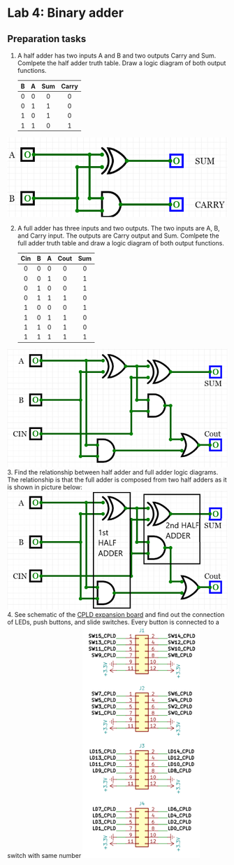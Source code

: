 # Lab 4: Binary adder

## Preparation tasks 

1. A half adder has two inputs A and B and two outputs Carry and Sum. Comlpete the half adder truth table. Draw a logic diagram of both output functions.

    | **B** | **A** | **Sum** | **Carry** |
    | :-: | :-: | :-: | :-: |
    | 0 | 0 | 0 | 0 |
    | 0 | 1 | 1 | 0 |
    | 1 | 0 | 1 | 0 |
    | 1 | 1 | 0 | 1 |
    
![Half_adder](https://github.com/Zabka759/Digital-Electronics-1/blob/master/labs/04-adder/halfadder.PNG)

2. A full adder has three inputs and two outputs. The two inputs are A, B, and Carry input. The outputs are Carry output and Sum. Comlpete the full adder truth table and draw a logic diagram of both output functions.

    | **Cin** | **B** | **A** | **Cout** | **Sum** |
    | :-: | :-: | :-: | :-: | :-: |
    | 0 | 0 | 0 | 0 | 0 |
    | 0 | 0 | 1 | 0 | 1 |
    | 0 | 1 | 0 | 0 | 1 |
    | 0 | 1 | 1 | 1 | 0 |
    | 1 | 0 | 0 | 0 | 1 |
    | 1 | 0 | 1 | 1 | 0 |
    | 1 | 1 | 0 | 1 | 0 |
    | 1 | 1 | 1 | 1 | 1 |   
![Full_adder](https://github.com/Zabka759/Digital-Electronics-1/blob/master/labs/04-adder/fulladder.png)
3. Find the relationship between half adder and full adder logic diagrams.
The relationship is that the full adder is composed from two half adders as it is shown in picture below:
![binaryadder](https://github.com/Zabka759/Digital-Electronics-1/blob/master/labs/04-adder/tempsnip.PNG)
4. See schematic of the [CPLD expansion board](../../Docs/cpld_expansion.pdf) and find out the connection of LEDs, push buttons, and slide switches.
Every button is connected to a switch with same number
![LEDs](https://github.com/Zabka759/Digital-Electronics-1/blob/master/labs/04-adder/LEDs_SW.PNG)

